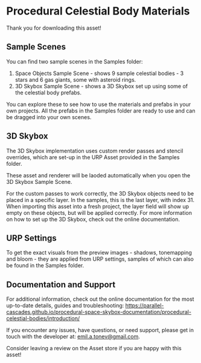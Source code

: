 # Procedural Celestial Body Materials

Thank you for downloading this asset!

## Sample Scenes
You can find two sample scenes in the Samples folder:

1. Space Objects Sample Scene - shows 9 sample celestial bodies - 3 stars and 6 gas giants, some with asteroid rings.
2. 3D Skybox Sample Scene - shows a 3D Skybox set up using some of the celestial body prefabs.

You can explore these to see how to use the materials and prefabs in your own projects. All the prefabs in the Samples folder are ready to use and can be dragged into your own scenes.

## 3D Skybox
The 3D Skybox implementation uses custom render passes and stencil overrides, which are set-up in the URP Asset provided in the Samples folder.

These asset and renderer will be laoded automatically when you open the 3D Skybox Sample Scene.

For the custom passes to work correctly, the 3D Skybox objects need to be placed in a specific layer. In the samples, this is the last layer, with index 31. When importing this asset into a fresh project, the layer field will show up empty on these objects, but will be applied correctly. For more information on how to set up the 3D Skybox, check out the online documentation.

## URP Settings
To get the exact visuals from the preview images - shadows, tonemapping and bloom - they are applied from URP settings, samples of which can also be found in the Samples folder.

## Documentation and Support
For additional information, check out the online documentation for the most up-to-date details, guides and troubleshooting: https://parallel-cascades.github.io/procedural-space-skybox-documentation/procedural-celestial-bodies/introduction/

If you encounter any issues, have questions, or need support, please get in touch with the developer at: emil.a.tonev@gmail.com.

Consider leaving a review on the Asset store if you are happy with this asset!